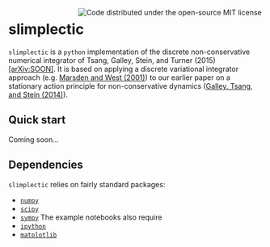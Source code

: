 <a href="LICENSE"><img align="right" hspace="3" alt="Code distributed under the open-source MIT license" src="http://img.shields.io/:license-mit-blue.svg"></a>

# slimplectic

`slimplectic` is a `python` implementation of the discrete non-conservative numerical integrator
of Tsang, Galley, Stein, and Turner (2015) [[arXiv:SOON]](http://arxiv.org/abs/SOON). It is based
on applying a discrete variational integrator approach
(e.g. [Marsden and West (2001)](http://lagrange.mechse.illinois.edu/pubs/MaWe2001/))
to our earlier paper on a stationary action principle for non-conservative dynamics
([Galley, Tsang, and Stein (2014)](http://arxiv.org/abs/1412.3082)).

## Quick start

Coming soon...

## Dependencies

`slimplectic` relies on fairly standard packages:
* [`numpy`](http://www.numpy.org/)
* [`scipy`](http://scipy.org/)
* [`sympy`](http://www.sympy.org/)
The example notebooks also require
* [`ipython`](http://ipython.org/)
* [`matplotlib`](http://matplotlib.org/)
